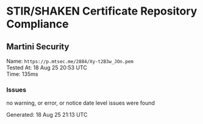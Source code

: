 # STIR/SHAKEN Certificate Repository Compliance

## Martini Security

Name: `https://p.mtsec.me/2884/Xy-t2B3w_JOn.pem`\
Tested At: 18 Aug 25 20:53 UTC\
Time: 135ms

### Issues

no warning, or error, or notice date level issues were found

Generated: 18 Aug 25 21:13 UTC
